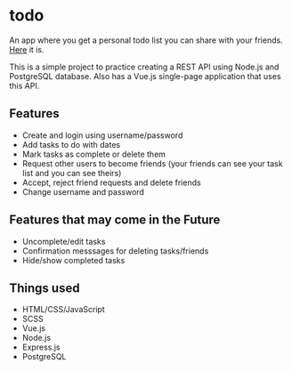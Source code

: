 # todo
An app where you get a personal todo list you can share with your friends. [Here](https://sanko-todo.netlify.app/) it is.

This is a simple project to practice creating a REST API using Node.js and PostgreSQL database. Also has a Vue.js single-page application that uses this API.

## Features
- Create and login using username/password
- Add tasks to do with dates
- Mark tasks as complete or delete them
- Request other users to become friends (your friends can see your task list and you can see theirs)
- Accept, reject friend requests and delete friends
- Change username and password

## Features that may come in the Future
- Uncomplete/edit tasks
- Confirmation messsages for deleting tasks/friends
- Hide/show completed tasks

## Things used
- HTML/CSS/JavaScript
- SCSS
- Vue.js
- Node.js
- Express.js
- PostgreSQL